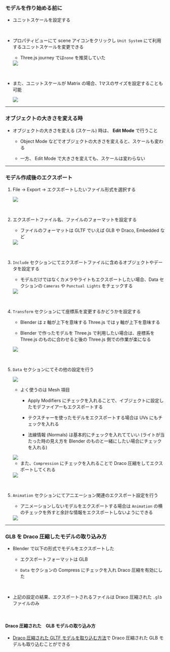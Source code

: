 ### モデルを作り始める前に

- ユニットスケールを設定する

<br>

- プロパティビューにて scene アイコンをクリックし `Unit System` にて利用するユニットスケールを変更できる

    - Three.js journey では`none` を推奨していた

    <img src="./img/Blender-Unit-Scale_1.svg" />

<br>

- また、ユニットスケールが Matrix の場合、1マスのサイズを設定することも可能

    <img src="./img/Blender-Unit-Scale_2.svg" />


---

### オブジェクトの大きさを変える時

- オブジェクトの大きさを変える (スケール) 時は、 **Edit Mode** で行うこと

    - Object Mode などでオブジェクトの大きさを変えると、スケールも変わる

    - 一方、 Edit Mode で大きさを変えても、スケールは変わらない

---

### モデル作成後のエクスポート

1. File → Export → エクスポートしたいファイル形式を選択する

    <img src="./img/Blender-Export_1.svg" />

<br>

2. エクスポートファイル名、ファイルのフォーマットを設定する

    - ファイルのフォーマットは GLTF でいえば GLB や Draco, Embedded など

    <img src="./img/Blender-Export_2.svg" />

<br>

3. `Include` セクションにてエクスポートファイルに含めるオブジェクトやデータを設定する

    - モデルだけではなくカメラやライトもエクスポートしたい場合、Data セクションの `Cameras` や `Punctual Lights` をチェックする

    <img src="./img/Blender-Export_3.svg" />

<br>

4. `Transform` セクションにて座標系を変更するかどうかを設定する

    - Blender は z 軸が上下を意味する Three.js では y 軸が上下を意味する

    - Blender で作ったモデルを Three.js で利用したい場合は、座標系を Three.js のものに合わせると後の Three.js 側での作業が楽になる

    <img src="./img/Blender-Export_4.svg" />

<br>

5. `Data` セクションにてその他の設定を行う

    <img src="./img/Blender-Export_5.svg" />

    <br>

    - よく使うのは Mesh 項目

        - Apply Modifiers にチェックを入れることで、イブジェクトに設定したモデファイアーもエクスポートする

        - テクスチャーを使ったモデルをエクスポートする場合は UVs にもチェックを入れる

        - 法線情報 (Normals) は基本的にチェックを入れてていい (ライトが当たった時の見え方を Blender のものと一緒にしたい場合にチェックを入れる)

    <img src="./img/Blender-Export_6.svg" />

    <br>

    - また、`Compression` にチェックを入れることで Draco 圧縮をしてエクスポートしてくれる

    <img src="./img/Blender-Export_7.svg" />

<br>

5. `Animation` セクションにてアニエーション関連のエクスポート設定を行う

    - アニメーションしないモデルをエクスポートする場合は `Animation` の横のチェックを外すと余計な情報をエクスポートしないようにできる

    <img src="./img/Blender-Export_8.svg" />

---

### GLB を Draco 圧縮したモデルの取り込み方

- Blender で以下の形式でモデルをエクスポートした
    - エクスポートフォーマットは GLB

    - `Data` セクションの Compress にチェックを入れ Draco 圧縮を有効にした

<br>

- 上記の設定の結果、エクスポートされるファイルは Draco 圧縮された `.glb` ファイルのみ

<br>

#### Draco 圧縮された　GLB モデルの取り込み方

- [Draco 圧縮された GLTF モデルを取り込む方法](https://github.com/MasaGt/threejs_journey/blob/cfd83c038cf6c8e4c50d5e1c9522d1de5a7df1a9/chap3/21/3d%E3%83%A2%E3%83%87%E3%83%AB%E3%81%AE%E5%8F%96%E3%82%8A%E8%BE%BC%E3%81%BF.md#gltf-%E3%81%AE-3d-%E3%83%A2%E3%83%87%E3%83%AB--draco-%E5%9C%A7%E7%B8%AE--%E3%82%92%E5%8F%96%E3%82%8A%E8%BE%BC%E3%82%80%E6%96%B9%E6%B3%95)で Draco 圧縮された GLB モデルも取り込むことができる